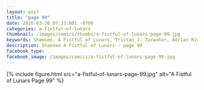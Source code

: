 ```yaml
---
layout: post
title: "page 99"
date: 2016-03-30 07:23:001 -0700
categories: a-fistful-of-lunars
thumbnail: /images/comics/thumbs/a-fistful-of-lunars-page-99.jpg
keywords: Shamsee, A Fistful of Lunars, Tristan J. Tarwater, Adrian Ricker
description: Shamsee A Fistful of Lunars - page 99
facebook_type: 
facebook_image: /images/comics/a-fistful-of-lunars-page-99.jpg
---
```

{% include figure.html src="a-fistful-of-lunars-page-99.jpg" alt="A Fistful of Lunars Page 99" %}
